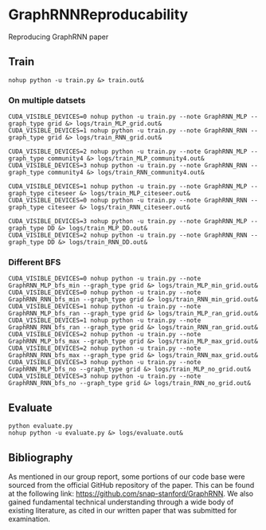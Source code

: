 # GraphRNNReproducability
Reproducing GraphRNN paper

## Train
```
nohup python -u train.py &> train.out&
```

### On multiple datsets
```
CUDA_VISIBLE_DEVICES=0 nohup python -u train.py --note GraphRNN_MLP --graph_type grid &> logs/train_MLP_grid.out&
CUDA_VISIBLE_DEVICES=1 nohup python -u train.py --note GraphRNN_RNN --graph_type grid &> logs/train_RNN_grid.out&

CUDA_VISIBLE_DEVICES=2 nohup python -u train.py --note GraphRNN_MLP --graph_type community4 &> logs/train_MLP_community4.out&
CUDA_VISIBLE_DEVICES=3 nohup python -u train.py --note GraphRNN_RNN --graph_type community4 &> logs/train_RNN_community4.out&

CUDA_VISIBLE_DEVICES=1 nohup python -u train.py --note GraphRNN_MLP --graph_type citeseer &> logs/train_MLP_citeseer.out&
CUDA_VISIBLE_DEVICES=0 nohup python -u train.py --note GraphRNN_RNN --graph_type citeseer &> logs/train_RNN_citeseer.out&

CUDA_VISIBLE_DEVICES=3 nohup python -u train.py --note GraphRNN_MLP --graph_type DD &> logs/train_MLP_DD.out&
CUDA_VISIBLE_DEVICES=2 nohup python -u train.py --note GraphRNN_RNN --graph_type DD &> logs/train_RNN_DD.out&
```

### Different BFS
```
CUDA_VISIBLE_DEVICES=0 nohup python -u train.py --note GraphRNN_MLP_bfs_min --graph_type grid &> logs/train_MLP_min_grid.out&
CUDA_VISIBLE_DEVICES=0 nohup python -u train.py --note GraphRNN_RNN_bfs_min --graph_type grid &> logs/train_RNN_min_grid.out&
CUDA_VISIBLE_DEVICES=1 nohup python -u train.py --note GraphRNN_MLP_bfs_ran --graph_type grid &> logs/train_MLP_ran_grid.out&
CUDA_VISIBLE_DEVICES=1 nohup python -u train.py --note GraphRNN_RNN_bfs_ran --graph_type grid &> logs/train_RNN_ran_grid.out&
CUDA_VISIBLE_DEVICES=2 nohup python -u train.py --note GraphRNN_MLP_bfs_max --graph_type grid &> logs/train_MLP_max_grid.out&
CUDA_VISIBLE_DEVICES=2 nohup python -u train.py --note GraphRNN_RNN_bfs_max --graph_type grid &> logs/train_RNN_max_grid.out&
CUDA_VISIBLE_DEVICES=3 nohup python -u train.py --note GraphRNN_MLP_bfs_no --graph_type grid &> logs/train_MLP_no_grid.out&
CUDA_VISIBLE_DEVICES=3 nohup python -u train.py --note GraphRNN_RNN_bfs_no --graph_type grid &> logs/train_RNN_no_grid.out&
```

## Evaluate
```
python evaluate.py
nohup python -u evaluate.py &> logs/evaluate.out&

```
## Bibliography

As mentioned in our group report, some  portions of our code base were sourced from the official GitHub repository of the paper. This can be found at the following link: https://github.com/snap-stanford/GraphRNN. We also gained fundamental technical understanding through a wide body of existing literature, as cited in our written paper that was submitted for examination. 

